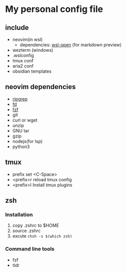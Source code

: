 # My personal config file

## include

- neovim(in wsl)
  - dependencies: [wsl-open](https://gitlab.com/4U6U57/wsl-open) (for markdown preview)
- wezterm (windows)
- .wslconfig
- tmux conf
- aria2 conf
- obsidian templates

## neovim dependencies

- [ripgrep](https://github.com/BurntSushi/ripgrep)
- [fd](https://github.com/sharkdp/fd)
- [fzf](https://github.com/junegunn/fzf)
- git
- curl or wget
- unzip
- GNU tar
- gzip
- nodejs(for lsp)
- python3

## tmux

- prefix set \<C-Space\>
- \<prefix\>r reload tmux config
- \<prefix\>I Install tmux plugins

## zsh

### Installation

1. copy .zshrc to $HOME
2. source .zshrc
3. excute `chsh -s $(which zsh)`

### Command line tools

- fzf
- tldr
